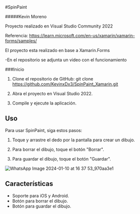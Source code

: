 #SpinPaint

#####Kevin Moreno

Proyecto realizado en Visual Studio Community 2022

Referencia: https://learn.microsoft.com/en-us/xamarin/xamarin-forms/samples/

El proyecto esta realizado en base a Xamarin.Forms

-En el repositorio se adjunta un video con el funcionamiento


###Inicio

1. Clone el repositorio de GitHub:
git clone https://github.com/KevinxDx3/SpinPaint_Xamarin.git

2. Abra el proyecto en Visual Studio 2022.

3. Compile y ejecute la aplicación.

## Uso

Para usar SpinPaint, siga estos pasos:

1. Toque y arrastre el dedo por la pantalla para crear un dibujo.

2. Para borrar el dibujo, toque el botón "Borrar".

3. Para guardar el dibujo, toque el botón "Guardar".
   
![WhatsApp Image 2024-01-10 at 16 37 53_970aa3e1](https://github.com/KevinxDx3/SpinPaint_Xamarin/assets/85362446/04d695aa-5b43-4ceb-b767-27cf80e4d3e8)



## Características

* Soporte para iOS y Android.
* Botón para borrar el dibujo.
* Botón para guardar el dibujo.

